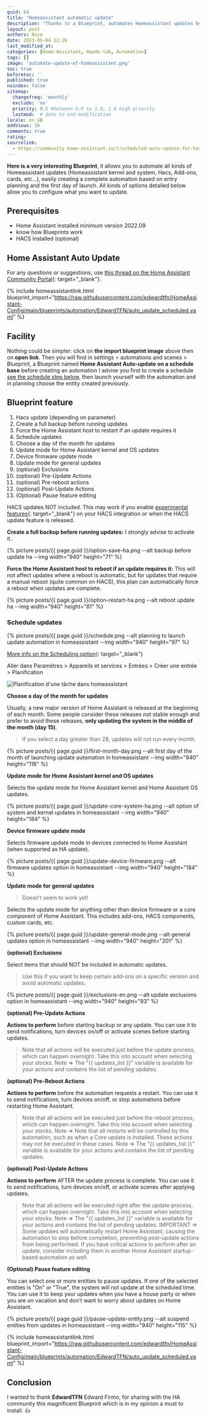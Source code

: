 ```yaml
---
guid: 64
title: "Homeassistant automatic update"
description: "Thanks to a Blueprint, automates Homeassistant updates by creating an automation, this blueprint allows you to configure other updates. This very interesting manipulation is still to be used with a few tweezers"
layout: post
authors: Nico
date: 2023-05-04 12:26
last_modified_at: 
categories: [Home-Assistant, Haade-lab, Automation]
tags: []
image: 'automate-update-of-homeassistant.png'
toc: true
beforetoc: ''
published: true
noindex: false
sitemap:
  changefreq: 'monthly'
  exclude: 'no'
  priority: 0.5 #between 0.0 to 1.0, 1.0 high priority
  lastmod:  # date to end modification
locale: en_GB
addViews: 16
comments: true
rating:  
sourcelink:
  - https://community.home-assistant.io/t/scheduled-auto-update-for-home-assistant/459281
---
```


**Here is a very interesting Blueprint**, it allows you to automate all kinds of Homeassistant updates (Homeassistant kernel and system, Hacs, Add-ons, cards, etc...), easily creating a complete automation based on entry planning and the first day of launch. All kinds of options detailed below allow you to configure what you want to update.

## Prerequisites

- Home Assistant installed minimum version 2022.09
- know how Blueprints work
- HACS installed (optional)

## Home Assistant Auto Update

For any questions or suggestions, use [this thread on the Home Assistant Community Portal](https://community.home-assistant.io/t/scheduled-auto-update-for-home-assistant/459281){: target="_blank"}.

{% include homeassistantlink.html blueprint_import="https://raw.githubusercontent.com/edwardtfn/HomeAssistant-Config/main/blueprints/automation/EdwardTFN/auto_update_scheduled.yaml" %}

## Facility
Nothing could be simpler: click on **the import blueprint image** above then on **open link**. Then you will find in settings > automations and scenes > Blueprint, a Blueprint named **Home Assistant Auto-update on a schedule base** before creating an automation I advise you first to create a schedule [see the schedule step below](./automatic-update-homeassistant#schedule-updates), then launch yourself with the automation and in planning choose the entity created previously.

## Blueprint feature

1. Hacs update (depending on parameter)
2. Create a full backup before running updates
3. Force the Home Assistant host to restart if an update requires it
4. Schedule updates
5. Choose a day of the month for updates
6. Update mode for Home Assistant kernel and OS updates
7. Device firmware update mode
8. Update mode for general updates
9. (optional) Exclusions
10. (optional) Pre-Update Actions
11. (optional) Pre-reboot actions
12. (optional) Post-Update Actions
13. (Optional) Pause feature editing

HACS updates NOT included. This may work if you enable [experimental features](https://hacs.xyz/docs/configuration/options/#options){: target="_blank"} on your HACS integration or when the HACS update feature is released.

**Create a full backup before running updates:** I strongly advise to activate it..

{% picture posts/{{ page.guid }}/option-save-ha.png --alt backup before update ha --img width="940" height="71" %}

**Force the Home Assistant host to reboot if an update requires it:** This will not affect updates where a reboot is automatic, but for updates that require a manual reboot (quite common on HACS), this plan can automatically force a reboot when updates are complete.

{% picture posts/{{ page.guid }}/option-restart-ha.png --alt reboot update ha --img width="940" height="81" %}

### Schedule updates

{% picture posts/{{ page.guid }}/schedule.png --alt planning to launch update automation in homeassistant --img width="940" height="97" %}

[More info on the Scheduling option](https://www.home-assistant.io/blog/2022/09/07/release-20229/#new-helper-weekly-schedule){: target="_blank"}

Aller dans Paramètres > Appareils et services > Entrées > Créer une entrée > Planification

![Planification d'une tâche dans homeassistant](https://www.home-assistant.io/images/blog/2022-09/create_schedule.gif)

**Choose a day of the month for updates**

Usually, a new major version of Home Assistant is released at the beginning of each month. Some people consider these releases not stable enough and prefer to avoid these releases, **only updating the system in the middle of the month (day 15)**.
> If you select a day greater than 28, updates will not run every month.

{% picture posts/{{ page.guid }}/first-month-day.png --alt first day of the month of launching update automation in homeassistant --img width="940" height="118" %}

**Update mode for Home Assistant kernel and OS updates**

Selects the update mode for Home Assistant kernel and Home Assistant OS updates.

{% picture posts/{{ page.guid }}/update-core-system-ha.png --alt option of system and kernel updates in homeassistant --img width="940" height="184" %}

**Device firmware update mode**

Selects firmware update mode in devices connected to Home Assistant (when supported as HA update).

{% picture posts/{{ page.guid }}/update-device-firmware.png --alt firmware updates option in homeassistant --img width="940" height="184" %}

**Update mode for general updates**

> Doesn't seem to work yet!

Selects the update mode for anything other than device firmware or a core component of Home Assistant.
This includes add-ons, HACS components, custom cards, etc.

{% picture posts/{{ page.guid }}/update-general-mode.png --alt general updates option in homeassistant --img width="940" height="201" %}

**(optional) Exclusions**

Select items that should NOT be included in automatic updates.

> Use this if you want to keep certain add-ons on a specific version and avoid automatic updates.

{% picture posts/{{ page.guid }}/exclusions-en.png --alt update exclusions option in homeassistant --img width="940" height="93" %}

**(optional) Pre-Update Actions**

**Actions to perform** before starting backup or any update.
You can use it to send notifications, turn devices on/off or activate scenes before starting updates.

> Note that all actions will be executed just before the update process, which can happen overnight. Take this into account when selecting your stocks.
Note => The "{{ updates_list }}" variable is available for your actions and contains the list of pending updates.

**(optional) Pre-Reboot Actions**

**Actions to perform** before the automation requests a restart.
You can use it to send notifications, turn devices on/off, or stop automations before restarting Home Assistant.

> Note that all actions will be executed just before the reboot process, which can happen overnight. Take this into account when selecting your stocks.
Note => Note that all restarts will be controlled by this automation, such as when a Core update is installed. These actions may not be executed in these cases.
Note => The "{{ updates_list }}" variable is available for your actions and contains the list of pending updates.

**(optional) Post-Update Actions**

**Actions to perform** AFTER the update process is complete.
You can use it to send notifications, turn devices on/off, or activate scenes after applying updates.

> Note that all actions will be executed right after the update process, which can happen overnight. Take this into account when selecting your stocks.
Note => The "{{ updates_list }}" variable is available for your actions and contains the list of pending updates.
IMPORTANT => Some updates will automatically restart Home Assistant, causing the automation to stop before completion, preventing post-update actions from being performed. If you have critical actions to perform after an update, consider including them in another Home Assistant startup-based automation as well.

**(Optional) Pause feature editing**

You can select one or more entities to pause updates. If one of the selected entities is "On" or "True", the system will not update at the scheduled time.
You can use it to keep your updates when you have a house party or when you are on vacation and don't want to worry about updates on Home Assistant.

{% picture posts/{{ page.guid }}/pause-update-entity.png --alt suspend entities from updates in homeassistant --img width="940" height="115" %}

{% include homeassistantlink.html blueprint_import="https://raw.githubusercontent.com/edwardtfn/HomeAssistant-Config/main/blueprints/automation/EdwardTFN/auto_update_scheduled.yaml" %}

## Conclusion

I wanted to thank **EdwardTFN** Edward Firmo, for sharing with the HA community this magnificent Blueprint which is in my opinion a must to install. 👍
   



